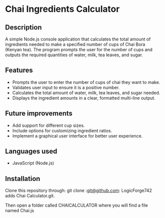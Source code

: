 # Chai Ingredients Calculator

## Description
A simple Node.js console application that calculates the total amount of ingredients needed to make a specified number of cups of Chai Bora (Kenyan tea). The program prompts the user for the number of cups and outputs the required quantities of water, milk, tea leaves, and sugar.

## Features
- Prompts the user to enter the number of cups of chai they want to make.
- Validates user input to ensure it is a positive number.
- Calculates the total amount of water, milk, tea leaves, and sugar needed.
- Displays the ingredient amounts in a clear, formatted multi-line output.

## Future improvements
- Add support for different cup sizes.
- Include options for customizing ingredient ratios.
- Implement a graphical user interface for better user experience.

## Languages used
- JavaScript (Node.js)

## Installation
Clone this repository through:
git clone :git@github.com:
LogicForge742
adds Chai Calculator.git.

Then open a folder called CHAICALCULATOR where you will find a file named Chai.js